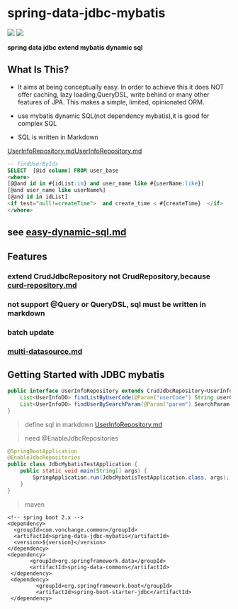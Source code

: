 # spring-data-jdbc-mybatis

![](https://img.shields.io/maven-central/v/com.vonchange.common/spring-data-jdbc-mybatis.svg?label=Maven%20Central)
[![](https://img.shields.io/github/stars/vonchange/spring-data-jdbc-mybatis.svg?style=social)
](https://github.com/VonChange/spring-data-jdbc-mybatis)

**spring data jdbc extend mybatis dynamic sql**
## What Is This?
* It aims at being conceptually easy. In order to achieve this it does NOT offer caching, lazy loading,QueryDSL, write behind or many other features of JPA. This makes  a simple, limited, opinionated ORM.

* use mybatis dynamic SQL(not dependency mybatis),it is good for complex SQL

* SQL is  written in Markdown


[UserInfoRepository.md](spring-data-jdbc-mybatis-demo%2Fsrc%2Fmain%2Fresources%2Fsql%2FUserInfoRepository.md)[UserInfoRepository.md](spring-data-jdbc-mybatis-test%2Fsrc%2Ftest%2Fresources%2Fsql%2FUserInfoRepository.md)

```sql
-- findUserByIds
SELECT  [@id column] FROM user_base 
<where> 
[@@and id in #{idList:in} and user_name like #{userName:like}]
[@and user_name like userName%]
[@and id in idList]
<if test="null!=createTime">  and create_time < #{createTime}  </if>
</where>
```
## see  [easy-dynamic-sql.md](easy-dynamic-sql.md)
## Features
### extend CrudJdbcRepository not CrudRepository,because [curd-repository.md](curd-repository.md)
### not support @Query or QueryDSL, sql must be written in markdown
### batch update

### [multi-datasource.md](multi-datasource.md)

## Getting Started with JDBC mybatis


```java
public interface UserInfoRepository extends CrudJdbcRepository<UserInfoDO, Long> {
    List<UserInfoDO> findListByUserCode(@Param("userCode") String userCode);
    List<UserInfoDO> findUserBySearchParam(@Param("param") SearchParam searchParam); 
}
```
> define sql in markdown [UserInfoRepository.md](spring-data-jdbc-mybatis-test%2Fsrc%2Ftest%2Fresources%2Fsql%2FUserInfoRepository.md)

> need  @EnableJdbcRepositories
```java
@SpringBootApplication
@EnableJdbcRepositories
public class JdbcMybatisTestApplication {
    public static void main(String[] args) {
        SpringApplication.run(JdbcMybatisTestApplication.class, args);
    }
}
```
> maven
```
<!-- spring boot 2.x -->
<dependency>
  <groupId>com.vonchange.common</groupId>
  <artifactId>spring-data-jdbc-mybatis</artifactId>
  <version>${version}</version>
</dependency>
<dependency>
       <groupId>org.springframework.data</groupId>
       <artifactId>spring-data-commons</artifactId>
 </dependency>
 <dependency>
         <groupId>org.springframework.boot</groupId>
         <artifactId>spring-boot-starter-jdbc</artifactId>
 </dependency>

```


